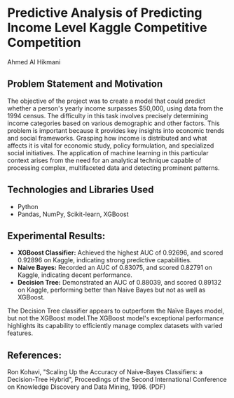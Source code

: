 # Predictive Analysis of Predicting Income Level Kaggle Competitive Competition
Ahmed Al Hikmani

## Problem Statement and Motivation
The objective of the project was to create a model that could predict whether a person's yearly income surpasses $50,000, using data from the 1994 census. The difficulty in this task involves precisely determining income categories based on various demographic and other factors.
This problem is important because it provides key insights into economic trends and social frameworks. Grasping how income is distributed and what affects it is vital for economic study, policy formulation, and specialized social initiatives. The application of machine learning in this particular context arises from the need for an analytical technique capable of processing complex, multifaceted data and detecting prominent patterns.


## Technologies and Libraries Used
- Python
- Pandas, NumPy, Scikit-learn, XGBoost

## Experimental Results:
- **XGBoost Classifier:** Achieved the highest AUC of 0.92696, and scored 0.92896 on Kaggle, indicating strong predictive capabilities.
- **Naive Bayes:** Recorded an AUC of 0.83075, and scored 0.82791 on Kaggle, indicating decent performance.
- **Decision Tree:** Demonstrated an AUC of 0.88039, and scored 0.89132 on Kaggle, performing better than Naive Bayes but not as well as XGBoost.

The Decision Tree classifier appears to outperform the Naïve Bayes model, but not the XGBoost model.The XGBoost model's exceptional performance highlights its capability to efficiently manage complex datasets with varied features.

## References:
Ron Kohavi, "Scaling Up the Accuracy of Naive-Bayes Classifiers: a Decision-Tree Hybrid", Proceedings of the Second International Conference on Knowledge Discovery and Data Mining, 1996. (PDF)

